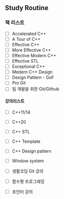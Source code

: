 ## Study Routine
### 책 리스트
- [ ] Accelerated C++
- [ ] A Tour of C++
- [ ] Effective C++
- [ ] More Effective C++
- [ ] Effective Modern C++
- [ ] Effective STL
- [ ] Exceptional C++
- [ ] Medern C++ Design
- [ ] Design Pattern - GoF
- [ ] Pro Git
- [ ] 팀 개발을 위한 Git/Github

#### 강의리스트
- [ ] C++11/14
- [ ] C++20
- [ ] C++ STL
- [ ] C++ Template
- [ ] C++ Design pattern
- [ ] Window system
- [ ] 생활코딩 Git 강의
- [ ] 함수형 프로그래밍
- [ ] 포인터 강의

